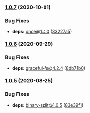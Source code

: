 ### [1.0.7](https://github.com/KenanY/first-line/compare/1.0.6...1.0.7) (2020-10-01)


### Bug Fixes

* **deps:** once@1.4.0 ([33227a5](https://github.com/KenanY/first-line/commit/33227a566ba190581b81fb7588d819cef8f6f536))

### [1.0.6](https://github.com/KenanY/first-line/compare/1.0.5...1.0.6) (2020-09-29)


### Bug Fixes

* **deps:** graceful-fs@4.2.4 ([8db71b0](https://github.com/KenanY/first-line/commit/8db71b0b118410bc7e9f8b32528f4068dfc8825b))

### [1.0.5](https://github.com/KenanY/first-line/compare/1.0.4...1.0.5) (2020-08-25)


### Bug Fixes

* **deps:** binary-split@1.0.5 ([83e39f1](https://github.com/KenanY/first-line/commit/83e39f18850b8f313ad7bc0e88dd7476a6d13b77))
